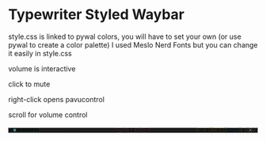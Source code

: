 # Typewriter Styled Waybar

style.css is linked to pywal colors, you will have to set your own (or use pywal to create a color palette) 
I used Meslo Nerd Fonts but you can change it easily in style.css

volume is interactive  

click to mute 

right-click opens pavucontrol 

scroll for volume control

![Alt text](screenshot.png)
